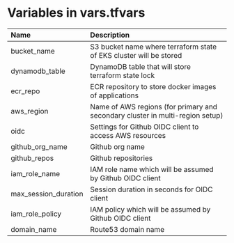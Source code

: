 # Variables in vars.tfvars

| Name | Description |
| :--- | :---------- |
| bucket_name | S3 bucket name where terraform state of EKS cluster will be stored |
| dynamodb_table | DynamoDB table that will store terraform state lock |
| ecr_repo | ECR repository to store docker images of applications |
| aws_region | Name of AWS regions (for primary and secondary cluster in multi-region setup) |
| oidc | Settings for Github OIDC client to access AWS resources |
| github_org_name | Github org name |
| github_repos | Github repositories |
| iam_role_name | IAM role name which will be assumed by Github OIDC client |
| max_session_duration | Session duration in seconds for OIDC client |
| iam_role_policy | IAM policy which will be assumed by Github OIDC client |
| domain_name | Route53 domain name |
